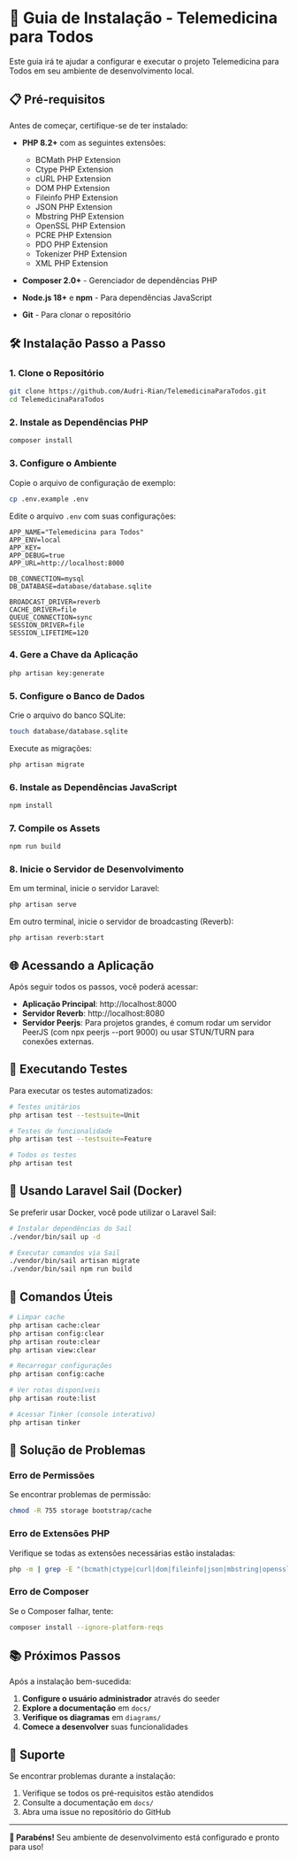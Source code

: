 # 🚀 Guia de Instalação - Telemedicina para Todos

Este guia irá te ajudar a configurar e executar o projeto Telemedicina para Todos em seu ambiente de desenvolvimento local.

## 📋 Pré-requisitos

Antes de começar, certifique-se de ter instalado:

- **PHP 8.2+** com as seguintes extensões:
  - BCMath PHP Extension
  - Ctype PHP Extension
  - cURL PHP Extension
  - DOM PHP Extension
  - Fileinfo PHP Extension
  - JSON PHP Extension
  - Mbstring PHP Extension
  - OpenSSL PHP Extension
  - PCRE PHP Extension
  - PDO PHP Extension
  - Tokenizer PHP Extension
  - XML PHP Extension

- **Composer 2.0+** - Gerenciador de dependências PHP
- **Node.js 18+** e **npm** - Para dependências JavaScript
- **Git** - Para clonar o repositório

## 🛠️ Instalação Passo a Passo

### 1. Clone o Repositório

```bash
git clone https://github.com/Audri-Rian/TelemedicinaParaTodos.git
cd TelemedicinaParaTodos
```

### 2. Instale as Dependências PHP

```bash
composer install
```

### 3. Configure o Ambiente

Copie o arquivo de configuração de exemplo:

```bash
cp .env.example .env
```

Edite o arquivo `.env` com suas configurações:

```env
APP_NAME="Telemedicina para Todos"
APP_ENV=local
APP_KEY=
APP_DEBUG=true
APP_URL=http://localhost:8000

DB_CONNECTION=mysql
DB_DATABASE=database/database.sqlite

BROADCAST_DRIVER=reverb
CACHE_DRIVER=file
QUEUE_CONNECTION=sync
SESSION_DRIVER=file
SESSION_LIFETIME=120
```

### 4. Gere a Chave da Aplicação

```bash
php artisan key:generate
```

### 5. Configure o Banco de Dados

Crie o arquivo do banco SQLite:

```bash
touch database/database.sqlite
```

Execute as migrações:

```bash
php artisan migrate
```

### 6. Instale as Dependências JavaScript

```bash
npm install
```

### 7. Compile os Assets

```bash
npm run build
```

### 8. Inicie o Servidor de Desenvolvimento

Em um terminal, inicie o servidor Laravel:

```bash
php artisan serve
```

Em outro terminal, inicie o servidor de broadcasting (Reverb):

```bash
php artisan reverb:start
```

## 🌐 Acessando a Aplicação

Após seguir todos os passos, você poderá acessar:

- **Aplicação Principal**: http://localhost:8000
- **Servidor Reverb**: http://localhost:8080
- **Servidor Peerjs**: Para projetos grandes, é comum rodar um servidor PeerJS (com npx peerjs --port 9000) ou usar STUN/TURN para conexões externas.

## 🧪 Executando Testes

Para executar os testes automatizados:

```bash
# Testes unitários
php artisan test --testsuite=Unit

# Testes de funcionalidade
php artisan test --testsuite=Feature

# Todos os testes
php artisan test
```

## 🐳 Usando Laravel Sail (Docker)

Se preferir usar Docker, você pode utilizar o Laravel Sail:

```bash
# Instalar dependências do Sail
./vendor/bin/sail up -d

# Executar comandos via Sail
./vendor/bin/sail artisan migrate
./vendor/bin/sail npm run build
```

## 🔧 Comandos Úteis

```bash
# Limpar cache
php artisan cache:clear
php artisan config:clear
php artisan route:clear
php artisan view:clear

# Recarregar configurações
php artisan config:cache

# Ver rotas disponíveis
php artisan route:list

# Acessar Tinker (console interativo)
php artisan tinker
```

## 🚨 Solução de Problemas

### Erro de Permissões
Se encontrar problemas de permissão:

```bash
chmod -R 755 storage bootstrap/cache
```

### Erro de Extensões PHP
Verifique se todas as extensões necessárias estão instaladas:

```bash
php -m | grep -E "(bcmath|ctype|curl|dom|fileinfo|json|mbstring|openssl|pcre|pdo|tokenizer|xml)"
```

### Erro de Composer
Se o Composer falhar, tente:

```bash
composer install --ignore-platform-reqs
```

## 📚 Próximos Passos

Após a instalação bem-sucedida:

1. **Configure o usuário administrador** através do seeder
2. **Explore a documentação** em `docs/`
3. **Verifique os diagramas** em `diagrams/`
4. **Comece a desenvolver** suas funcionalidades

## 🤝 Suporte

Se encontrar problemas durante a instalação:

1. Verifique se todos os pré-requisitos estão atendidos
2. Consulte a documentação em `docs/`
3. Abra uma issue no repositório do GitHub

---

**🎉 Parabéns!** Seu ambiente de desenvolvimento está configurado e pronto para uso!